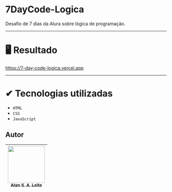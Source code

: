 # 7DayCode-Logica
Desafio de 7 dias da Alura sobre lógica de programação.

-------

# 🖥 Resultado
https://7-day-code-logica.vercel.app

-------

# ✔ Tecnologias utilizadas
- `HTML`
- `CSS`
- `JavaScript`

## Autor
| [<img src="https://avatars.githubusercontent.com/u/92187976?v=4" width=115><br><sub>Alan S. A. Leite</sub>](https://github.com/araujoleite) |
| :---: |
